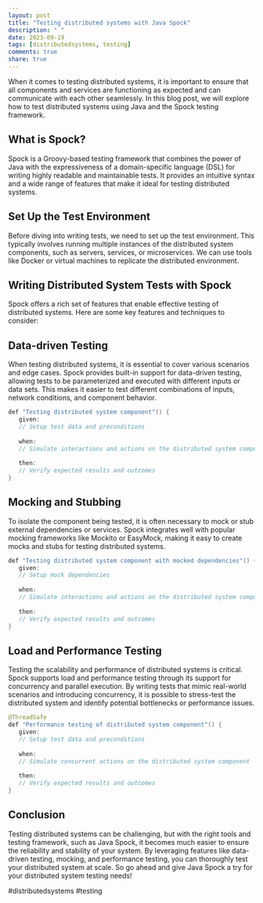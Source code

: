 ```yaml
---
layout: post
title: "Testing distributed systems with Java Spock"
description: " "
date: 2023-09-19
tags: [distributedsystems, testing]
comments: true
share: true
---
```


When it comes to testing distributed systems, it is important to ensure that all components and services are functioning as expected and can communicate with each other seamlessly. In this blog post, we will explore how to test distributed systems using Java and the Spock testing framework.

## What is Spock?

Spock is a Groovy-based testing framework that combines the power of Java with the expressiveness of a domain-specific language (DSL) for writing highly readable and maintainable tests. It provides an intuitive syntax and a wide range of features that make it ideal for testing distributed systems.

## Set Up the Test Environment

Before diving into writing tests, we need to set up the test environment. This typically involves running multiple instances of the distributed system components, such as servers, services, or microservices. We can use tools like Docker or virtual machines to replicate the distributed environment.

## Writing Distributed System Tests with Spock

Spock offers a rich set of features that enable effective testing of distributed systems. Here are some key features and techniques to consider:

## Data-driven Testing

When testing distributed systems, it is essential to cover various scenarios and edge cases. Spock provides built-in support for data-driven testing, allowing tests to be parameterized and executed with different inputs or data sets. This makes it easier to test different combinations of inputs, network conditions, and component behavior.

```java
def "Testing distributed system component"() {
   given:
   // Setup test data and preconditions
   
   when:
   // Simulate interactions and actions on the distributed system component
   
   then:
   // Verify expected results and outcomes
}
```

## Mocking and Stubbing

To isolate the component being tested, it is often necessary to mock or stub external dependencies or services. Spock integrates well with popular mocking frameworks like Mockito or EasyMock, making it easy to create mocks and stubs for testing distributed systems.

```java
def "Testing distributed system component with mocked dependencies"() {
   given:
   // Setup mock dependencies
   
   when:
   // Simulate interactions and actions on the distributed system component
   
   then:
   // Verify expected results and outcomes
}
```

## Load and Performance Testing

Testing the scalability and performance of distributed systems is critical. Spock supports load and performance testing through its support for concurrency and parallel execution. By writing tests that mimic real-world scenarios and introducing concurrency, it is possible to stress-test the distributed system and identify potential bottlenecks or performance issues.

```java
@ThreadSafe
def "Performance testing of distributed system component"() {
   given:
   // Setup test data and preconditions
   
   when:
   // Simulate concurrent actions on the distributed system component
   
   then:
   // Verify expected results and outcomes
}
```

## Conclusion

Testing distributed systems can be challenging, but with the right tools and testing framework, such as Java Spock, it becomes much easier to ensure the reliability and stability of your system. By leveraging features like data-driven testing, mocking, and performance testing, you can thoroughly test your distributed system at scale. So go ahead and give Java Spock a try for your distributed system testing needs!

#distributedsystems #testing